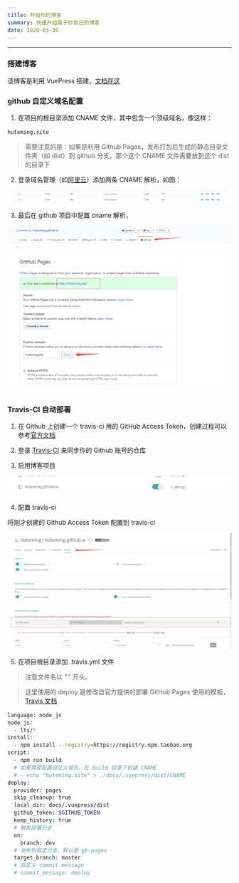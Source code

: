 ```yaml
---
title: 开始你的博客
summary: 快速开始属于你自己的博客
date: 2020-03-30
---
```


---

### 搭建博客

该博客是利用 VuePress 搭建，[文档在这](https://v1.vuepress.vuejs.org/zh/guide/)

### github 自定义域名配置

1. 在项目的根目录添加 CNAME 文件，其中包含一个顶级域名，像这样：

```bash
huteming.site
```

> 需要注意的是：如果是利用 Github Pages，发布打包后生成的静态目录文件夹（如 dist）到 github 分支，那个这个 CNAME 文件需要放到这个 dist 的目录下

2. 登录域名管理（如[阿里云](https://dc.console.aliyun.com/next/index#/domain/list/all-domain)）添加两条 CNAME 解析，如图：

![阿里云CNAME解析](/start-blog/cname.png)

3. 最后在 github 项目中配置 cname 解析，

![github settings](/start-blog/settings.png)
![github domain](/start-blog/domain.png)

### Travis-CI 自动部署

1. 在 Github 上创建一个 travis-ci 用的 GitHub Access Token，创建过程可以参考[官方文档](https://help.github.com/cn/github/authenticating-to-github/creating-a-personal-access-token-for-the-command-line)

2. 登录 [Travis-CI](https://travis-ci.com/account/repositories) 来同步你的 Github 账号的仓库

3. 启用博客项目

![travis-ci enable](/start-blog/travis-ci_enable.png)

4. 配置 travis-ci

将刚才创建的 Github Access Token 配置到 travis-ci

![travis-ci settings](/start-blog/travis-ci_settings.png)

5. 在项目根目录添加 .travis.yml 文件

> 注意文件名以 "." 开头。

> 这里使用的 deploy 是修改自官方提供的部署 GitHub Pages 使用的模板，[Travis 文档](https://docs.travis-ci.com/user/deployment/pages/)

```bash
language: node_js
node_js:
  - lts/*
install:
  - npm install --registry=https://registry.npm.taobao.org
script:
  - npm run build
  # 如果需要配置自定义域名，在 build 目录下创建 CNAME
  # - echo "huteming.site" > ./docs/.vuepress/dist/CNAME
deploy:
  provider: pages
  skip_cleanup: true
  local_dir: docs/.vuepress/dist
  github_token: $GITHUB_TOKEN
  keep_history: true
  # 触发部署分支
  on:
    branch: dev
  # 发布到指定分支，默认是 gh-pages
  target_branch: master
  # 自定义 commit message
  # commit_message: deploy
```
